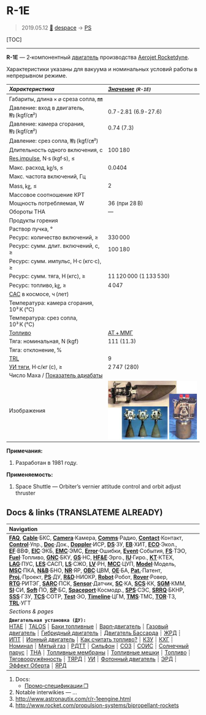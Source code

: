 # R-1E
> 2019.05.12 [🚀](../index/index.md) [despace](index.md) → [PS](ps.md)

[TOC]

---

**R-1E** — 2‑компонентный [двигатель](ps.md) производства [Aerojet Rocketdyne](aerojet_rocketdyne.md).

Характеристики указаны для вакуума и номинальных условий работы в непрерывном режиме.

|*Характеристика*|*[Значение](si.md) <small>(R-1E)</small>*|
|:--|:--|
|Габариты, длина × ⌀ среза сопла, ㎜||
|Давление: вход в двигатель, ㎫ (kgf/㎝²)|0.7 ‑ 2.81 (6.9 ‑ 27.6)|
|Давление: камера сгорания, ㎫ (kgf/㎝²)|0.74 (7.3)|
|Давление: срез сопла, ㎫ (kgf/㎝²)||
|Длительность одного включения, с|100 180|
|[Res.impulse](ing.md), N·s (kgf·s), ≤||
|Макс. расход, ㎏/s, ≤|0.0404|
|Макс. частота включений, Гц||
|Mass, ㎏, ≤|2|
|Массовое соотношение КРТ||
|Мощность потребляемая, W|36 (при 28 В)|
|Обороты ТНА|—|
|Продукты горения||
|Раствор пучка, °||
|Ресурс: количество включений, ≥|330 000|
|Ресурс: сумм. длит. включений, c, ≥|100 180|
|Ресурс: сумм. импульс, Н·с (кгс·с), ≥||
|Ресурс: сумм. тяга, Н (кгс), ≥|11 120 000 (1 133 530)|
|Ресурс: топливо, ㎏, ≥|4 047|
|[САС](lifetime.md) в космосе, ч (лет)||
|Температура: камера сгорания, 10³ К (℃)||
|Температура: срез сопла, 10³ К (℃)||
|[Топливо](fuel.md)|[АТ + ММГ](at_plus.md)|
|Тяга: номинальная, N (kgf)|111 (11.3)|
|Тяга: отклонение, %||
|[TRL](trl.md)|9|
|[УИ тяги](isp.md), Н·с/кг (с), ≥|2 747 (280)|
|Число Маха / [Показатель адиабаты](heat_cr.md)||
|Изображения|![](f/ps/r/r-1e_pic1.png)|

**Примечания:**

   1. Разработан в 1981 году.

**Применяемость:**

   1. Space Shuttle — Orbiter’s vernier attitude control and orbit adjust thruster



<p style="page-break-after:always"> </p>

## Docs & links (TRANSLATEME ALREADY)
|Navigation|
|:--|
|**[FAQ](faq.md)**, **[Cable](cable.md)**·БКС, **[Camera](cam.md)**·Камера, **[Comms](comms.md)**·Радио, **[Contact](contact.md)**·Контакт, **[Control](control.md)**·Упр., **[Doc](doc.md)**·Док., **[Doppler](doppler.md)**·ИСР, **[DS](ds.md)**·ЗУ, **[EB](eb.md)**·ХИТ, **[ECO](ecology.md)**·Экол., **[EF](ef.md)**·ВВФ, **[ElC](elc.md)**·ЭКБ, **[EMC](emc.md)**·ЭМС, **[Error](error.md)**·Ошибки, **[Event](event.md)**·События, **[FS](fs.md)**·ТЭО, **[Fuel](fuel.md)**·Топливо, **[GNC](gnc.md)**·БКУ, **[GS](scs.md)**·НС, **[HF&E](hfe.md)**·Эрго., **[IU](iu.md)**·Гиро., **[KT](kt.md)**·КТЕХ, **[LAG](lag.md)**·ПУC, **[LES](les.md)**·САСП, **[LS](ls.md)**·СЖО, **[LV](lv.md)**·РН, **[MCC](mcc.md)**·ЦУП, **[Model](model.md)**·Модель, **[MSC](sc.md)**·ПКА, **[N&B](nnb.md)**·БНО, **[NR](nr.md)**·ЯР, **[OBC](obc.md)**·ЦВМ, **[OE](oe.md)**·БА, **[Pat.](патент.md)**·Патент, **[Proj.](project.md)**·Проект, **[PS](ps.md)**·ДУ, **[R&D](rnd.md)**·НИОКР, **[Robot](robotics.md)**·Робот, **[Rover](rover.md)**·Ровер, **[RTG](rtg.md)**·РИТЭГ, **[SARC](sarc.md)**·ПСК, **[Sensor](sensor.md)**·Датчик, **[SC](sc.md)**·КА, **[SCS](scs.md)**·КК, **[SGM](sgm.md)**·КММ, **[SI](si.md)**·СИ, **[Soft](soft.md)**·ПО, **[SP](sp.md)**·БС, **[Spaceport](spaceport.md)**·Космодр., **[SPS](sps.md)**·СЭС, **[SRRQ](srrq.md)**·БКНР, **[SSS](sss.md)**·ГЗУ, **[TCS](tcs.md)**·СОТР, **[Test](test.md)**·ЭО, **[Timeline](timeline.md)**·ЦГМ, **[TMS](tms.md)**·ТМС, **[TOR](tor.md)**·ТЗ, **[TRL](trl.md)**·УГТ|
|*Sections & pages*|
|**`Двигательная установка (ДУ):`**<br> [HTAE](htae.md) ┊ [TALOS](talos.md) ┊ [Баки топливные](fuel_tank.md) ┊ [Варп‑двигатель](warp_drive.md) ┊ [Газовый двигатель](cgt.md) ┊ [Гибридный двигатель](гбрд.md) ┊ [Двигатель Бассарда](bussard_ramjet.md) ┊ [ЖРД](lpr.md) ┊ [ИПТ](ing.md) ┊ [Ионный двигатель](иод.md) ┊ [Как считать топливо?](si.md) ┊ [КЗУ](cinu.md) ┊ [КХГ](cgs.md) ┊ [Номинал](nominal.md) ┊ [Мятый газ](exhsteam.md) ┊ [РДТТ](spr.md) ┊ [Сильфон](сильфон.md) ┊ [СОЗ](соз.md) ┊ [СОИС](соис.md) ┊ [Солнечный парус](солнечный_парус.md) ┊ [ТНА](turbopump.md) ┊ [Топливные мембраны](топливные_мембраны.md) ┊ [Топливные мешки](топливные_мешки.md) ┊ [Топливо](fuel.md) ┊ [Тяговооружённость](ttwr.md) ┊ [ТЯРД](тярд.md) ┊ [УИ](isp.md) ┊ [Фотонный двигатель](фотонный_двигатель.md) ┊ [ЭРД](epsp.md) ┊ [Эффект Оберта](oberth_eff.md) ┊ [ЯРД](ntr.md)|

   1. Docs:
      - [Промо‑спецификации ❐](f/ps/r/r-1e_spec1.jpg)
   1. Notable interwikies — …
   1. <http://www.astronautix.com/r/r-1eengine.html>
   1. <http://www.rocket.com/propulsion-systems/bipropellant-rockets>
